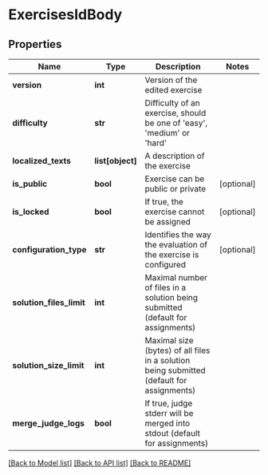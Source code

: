# ExercisesIdBody

## Properties
Name | Type | Description | Notes
------------ | ------------- | ------------- | -------------
**version** | **int** | Version of the edited exercise | 
**difficulty** | **str** | Difficulty of an exercise, should be one of &#x27;easy&#x27;, &#x27;medium&#x27; or &#x27;hard&#x27; | 
**localized_texts** | **list[object]** | A description of the exercise | 
**is_public** | **bool** | Exercise can be public or private | [optional] 
**is_locked** | **bool** | If true, the exercise cannot be assigned | [optional] 
**configuration_type** | **str** | Identifies the way the evaluation of the exercise is configured | [optional] 
**solution_files_limit** | **int** | Maximal number of files in a solution being submitted (default for assignments) | 
**solution_size_limit** | **int** | Maximal size (bytes) of all files in a solution being submitted (default for assignments) | 
**merge_judge_logs** | **bool** | If true, judge stderr will be merged into stdout (default for assignments) | 

[[Back to Model list]](../README.md#documentation-for-models) [[Back to API list]](../README.md#documentation-for-api-endpoints) [[Back to README]](../README.md)

